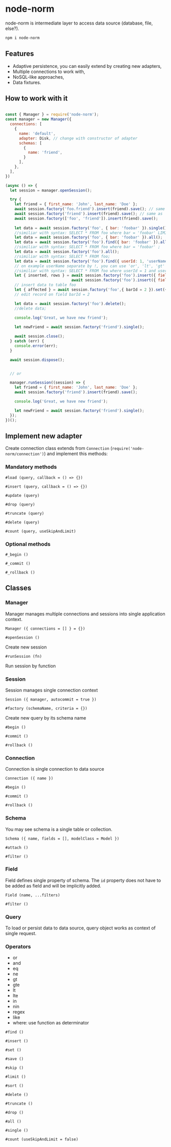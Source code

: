 # node-norm

node-norm is intermediate layer to access data source (database, file, else?).

```sh
npm i node-norm
```

## Features

- Adaptive persistence, you can easily extend by creating new adapters,
- Multiple connections to work with,
- NoSQL-like approaches,
- Data fixtures.

## How to work with it

```js

const { Manager } = require('node-norm');
const manager = new Manager({
  connections: [
    {
      name: 'default',
      adapter: Disk, // change with constructor of adapter
      schemas: [
        {
          name: 'friend',
        }
      ],
    },
  ],
})

(async () => {
  let session = manager.openSession();

  try {
    let friend = { first_name: 'John', last_name: 'Doe' };
    await session.factory('foo.friend').insert(friend).save(); // same as
    await session.factory('friend').insert(friend).save(); // same as
    await session.factory(['foo', 'friend']).insert(friend).save();
    
    let data = await session.factory('foo', { bar: 'foobar' }).single();
    //similiar with syntax: SELECT * FROM foo where bar = 'foobar' LIMIT 1 ;
    let data = await session.factory('foo', { bar: 'foobar' }).all();
    let data = await session.factory('foo').find({ bar: 'foobar' }).all();
    //similiar with syntax: SELECT * FROM foo where bar = 'foobar' ;
    let data = await session.factory('foo').all();
    //similiar with syntax: SELECT * FROM foo;
    let data = await session.factory('foo').find({ userId: 1, 'userName!like': 'foo' }).all();
    // on example userName separate by !, you can use 'or', 'lt', 'gt' 
    //similiar with syntax: SELECT * FROM foo where userId = 1 and userName LIKE %foo%;
    let { inserted, rows } = await session.factory('foo').insert({ field1: 'bar', field2: 'baz' }).save();
                             await session.factory('foo').insert({ field1: 'bar', field2: 'baz' }).insert({ field1: 'bar1' }).save();
    // insert data to table foo
    let { affected } = await session.factory('foo',{ barId = 2 }).set({ baz: 'bar' }).save();
    // edit record on field barId = 2

    let data = await session.factory('foo').delete();
    //delete data;
  
    console.log('Great, we have new friend');

    let newFriend = await session.factory('friend').single();

    await session.close();
  } catch (err) {
    console.error(err);
  }

  await session.dispose();


  // or

  manager.runSession((session) => {
    let friend = { first_name: 'John', last_name: 'Doe' };
    await session.factory('friend').insert(friend).save();

    console.log('Great, we have new friend');

    let newFriend = await session.factory('friend').single();
  });
})();
```

## Implement new adapter

Create connection class extends from `Connection` (`require('node-norm/connection')`)
and implement this methods:

### Mandatory methods

`#load (query, callback = () => {})`

`#insert (query, callback = () => {})`

`#update (query)`

`#drop (query)`

`#truncate (query)`

`#delete (query)`

`#count (query, useSkipAndLimit)`

### Optional methods

`#_begin ()`

`#_commit ()`

`#_rollback ()`

## Classes

### Manager

Manager manages multiple connections and sessions into single application context.

`Manager ({ connections = [] } = {})`

`#openSession ()`

Create new session

`#runSession (fn)`

Run session by function

### Session

Session manages single connection context

`Session ({ manager, autocommit = true })`

`#factory (schemaName, criteria = {})`

Create new query by its schema name

`#begin ()`

`#commit ()`

`#rollback ()`

### Connection

Connection is single connection to data source

`Connection ({ name })`

`#begin ()`

`#commit ()`

`#rollback ()`

### Schema

You may see schema is a single table or collection.

`Schema ({ name, fields = [], modelClass = Model })`

`#attach ()`

`#filter ()`

### Field

Field defines single property of schema. The `id` property does not have to be added as field and will be implicitly added.

`Field (name, ...filters)`

`#filter ()`

### Query

To load or persist data to data source, query object works as context of single request.

### Operators

- or
- and
- eq
- ne
- gt
- gte
- lt
- lte
- in
- nin
- regex
- like
- where: use function as determinator

`#find ()`

`#insert ()`

`#set ()`

`#save ()`

`#skip ()`

`#limit ()`

`#sort ()`

`#delete ()`

`#truncate ()`

`#drop ()`

`#all ()`

`#single ()`

`#count (useSkipAndLimit = false)`
